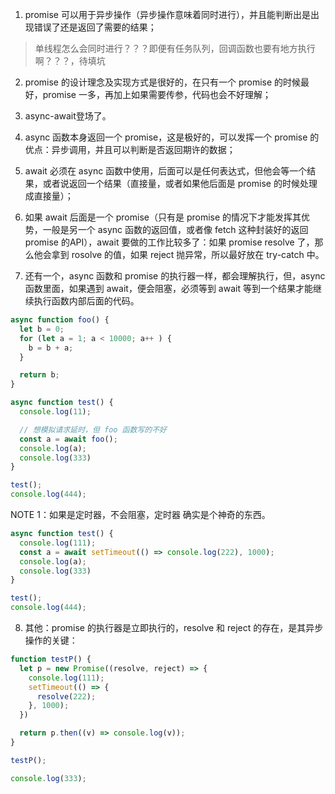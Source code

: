 1. promise 可以用于异步操作（异步操作意味着同时进行），并且能判断出是出现错误了还是返回了需要的结果；

> 单线程怎么会同时进行？？？即便有任务队列，回调函数也要有地方执行啊？？？，待填坑

2. promise 的设计理念及实现方式是很好的，在只有一个 promise 的时候最好，promise 一多，再加上如果需要传参，代码也会不好理解；

3. async-await登场了。

4. async 函数本身返回一个 promise，这是极好的，可以发挥一个 promise 的优点：异步调用，并且可以判断是否返回期许的数据；

5. await 必须在 async 函数中使用，后面可以是任何表达式，但他会等一个结果，或者说返回一个结果（直接量，或者如果他后面是 promise 的时候处理成直接量）；

6. 如果 await 后面是一个 promise（只有是 promise 的情况下才能发挥其优势，一般是另一个 async 函数的返回值，或者像 fetch 这种封装好的返回 promise 的API），await 要做的工作比较多了：如果 promise resolve 了，那么他会拿到 rosolve 的值，如果 reject 抛异常，所以最好放在 try-catch 中。    

7. 还有一个，async 函数和 promise 的执行器一样，都会理解执行，但，async 函数里面，如果遇到 await，便会阻塞，必须等到 await 等到一个结果才能继续执行函数内部后面的代码。

```js
async function foo() {
  let b = 0;
  for (let a = 1; a < 10000; a++ ) {
    b = b + a;
  }

  return b;
}

async function test() {
  console.log(11);

  // 想模拟请求延时，但 foo 函数写的不好
  const a = await foo();
  console.log(a);
  console.log(333)
}

test();
console.log(444);
```

NOTE 1：如果是定时器，不会阻塞，定时器 确实是个神奇的东西。

```js
async function test() {
  console.log(111);
  const a = await setTimeout(() => console.log(222), 1000);  
  console.log(a);
  console.log(333)
}

test();
console.log(444);
```

8. 其他：promise 的执行器是立即执行的，resolve 和 reject 的存在，是其异步操作的关键：   

```js
function testP() {
  let p = new Promise((resolve, reject) => {
    console.log(111);
    setTimeout(() => {
      resolve(222);
    }, 1000);
  })

  return p.then((v) => console.log(v));
}

testP();

console.log(333);
```